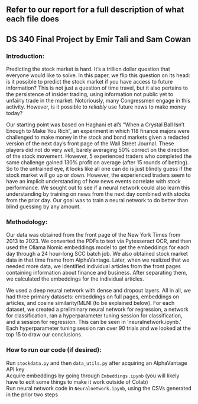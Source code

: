 ## Refer to our report for a full description of what each file does
## DS 340 Final Project by Emir Tali and Sam Cowan

### Introduction:

Predicting the stock market is hard. It’s a trillion dollar question that everyone would like to solve. In this paper, we flip this question on its head: is it possible to predict the stock market if you have access to future information? This is not just a question of time travel, but it also pertains to the persistence of insider trading, using information not public yet to unfairly trade in the market. Notoriously, many Congressmen engage in this activity. However, is it possible to _reliably_ use future news to make money today? 

Our starting point was based on Haghani et al’s “When a Crystal Ball Isn’t Enough to Make You Rich”, an experiment in which 118 finance majors were challenged to make money in the stock and bond markets given a redacted version of the next day’s front page of the Wall Street Journal. These players did not do very well, barely averaging 50% correct on the direction of the stock movement. However, 5 experienced traders who completed the same challenge gained 130% profit on average (after 15 rounds of betting). So to the untrained eye, it looks like all one can do is just blindly guess if the stock market will go up or down. However, the experienced traders seem to have an implicit understanding of how news events correlate with stock performance. We sought out to see if a neural network could also learn this understanding by training on news from the next day combined with stocks from the prior day. Our goal was to train a neural network to do better than blind guessing by any amount. 

### Methodology:
Our data was obtained from the front page of the New York Times from 2013 to 2023. We converted the PDFs to text via Pytesseract OCR, and then used the Ollama Nomic embeddings model to get the embeddings for each day through a 24 hour-long SCC batch job. We also obtained stock market data in that time frame from AlphaVantage. Later, when we realized that we needed more data, we identified individual articles from the front pages containing information about finance and business. After separating them, we calculated the embeddings for the individual articles.

We used a deep neural network with dense and dropout layers. All in all, we had three primary datasets: embeddings on full pages, embeddings on articles, and cosine similarity/MLNI (to be explained below). For each dataset, we created a preliminary neural network for regression, a network for classification, ran a hyperparameter tuning session for classification, and a session for regression. This can be seen in ‘neuralnetwork.ipynb.’ Each hyperparameter tuning session ran over 90 trials and we looked at the top 15 to draw our conclusions. 


### How to run our code (if desired):  
Run `stockdata.py` and then `data_utils.py` after acquiring an AlphaVantage API key  
Acquire embeddings by going through `Embeddings.ipynb` (you will likely have to edit some things to make it work outside of Colab)  
Run neural network code in `Neuralnetwork.ipynb`, using the CSVs generated in the prior two steps  
